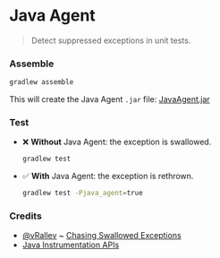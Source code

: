 # Java Agent

> Detect suppressed exceptions in unit tests.

### Assemble

```bash
gradlew assemble
```

This will create the Java Agent `.jar` file: [JavaAgent.jar](build/libs/JavaAgent.jar)

### Test

- ❌ **Without** Java Agent: the exception is swallowed.
  ```bash
  gradlew test
  ```
- ✅ **With** Java Agent: the exception is rethrown.
  ```bash
  gradlew test -Pjava_agent=true
  ```

### Credits

- [@vRallev](https://github.com/vRallev) ~ [Chasing Swallowed Exceptions](https://developer.squareup.com/blog/chasing-swallowed-exceptions/)
- [Java Instrumentation APIs](https://docs.oracle.com/javase/8/docs/api/java/lang/instrument/package-summary.html)

